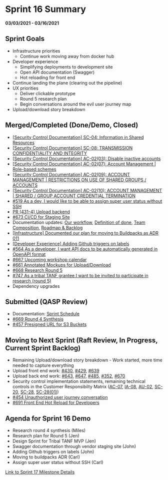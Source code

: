 # Sprint 16 Summary
**03/03/2021 - 03/16/2021**

## Sprint Goals

- Infrastructure priorities
  - Continue work moving away from docker hub
- Developer experience
  - Simplifying deployments to development site
  - Open API documentation (Swagger)
  - Hot reloading for front end
- Continue landing the plane (clearing out the pipeline)
- UX priorities
  - Deliver clickable prototype
  - Round 5 research plan
  - Begin conversations around the evil user journey map
- Upload/download story breakdown 


## Merged/Completed (Done/Demo, Closed)
- [[Security Control Documentation] SC-04: Information in Shared Resources](https://github.com/raft-tech/TANF-app/issues/586)
- [[Security Control Documentation] SC-08: TRANSMISSION CONFIDENTIALITY AND INTEGRITY](https://github.com/raft-tech/TANF-app/issues/589)
- [[Security Control Documentation] AC-02(03): Disable inactive accounts](https://github.com/raft-tech/TANF-app/issues/602)
- [[Security Control Documentation] AC-02(07): Account Management | Role-based schemes](https://github.com/raft-tech/TANF-app/issues/604)
- [[Security Control Documentation] AC-02(09): ACCOUNT MANAGEMENT | RESTRICTIONS ON USE OF SHARED GROUPS / ACCOUNTS](https://github.com/raft-tech/TANF-app/issues/657)
- [[Security Control Documentation] AC-02(10): ACCOUNT MANAGEMENT | SHARED / GROUP ACCOUNT CREDENTIAL TERMINATION](https://github.com/raft-tech/TANF-app/issues/658)
- [#519 As a dev, I would like to be able to assign super user status without SSH](https://github.com/raft-tech/TANF-app/issues/519)
- [PR (431-4) Upload backend](https://github.com/raft-tech/TANF-app/pull/623)
- [#673 CI/CD for Staging Site](https://github.com/raft-tech/TANF-app/issues/673)
- Documentation updates: [Our workflow](https://github.com/raft-tech/TANF-app/pull/740), [Definition of done](https://github.com/raft-tech/TANF-app/pull/713), [Team Composition](https://github.com/raft-tech/TANF-app/pull/715), [Roadmap & Backlog](https://github.com/raft-tech/TANF-app/pull/758)
- [[Infrastructure] Documented our plan for moving to Buildpacks as ADR 011](https://github.com/raft-tech/TANF-app/pull/718)
- [[Developer Experience] Adding Github triggers on labels](https://github.com/raft-tech/TANF-app/pull/742)
- [#564 As a developer, I want API docs to be automatically generated in OpenAPI format](https://github.com/raft-tech/TANF-app/issues/564)
- [#667 Upcoming workshop calendar](https://github.com/raft-tech/TANF-app/issues/667)
- [#661 Annotated Mockups for Upload/Download](https://github.com/raft-tech/TANF-app/issues/661)
- [#668 Research Round 5](https://github.com/raft-tech/TANF-app/issues/668)
- [#747 As a tribal TANF grantee I want to be invited to participate in research (round 5)](https://github.com/raft-tech/TANF-app/issues/747)
- Dependency upgrades

## Submitted (QASP Review)
- Documentation: [Sprint Schedule](https://github.com/raft-tech/TANF-app/pull/746) 
- [#669 Round 4 Synthesis](https://github.com/raft-tech/TANF-app/issues/669)
- [#457 Presigned URL for S3 Buckets](https://github.com/raft-tech/TANF-app/issues/457)


## Moving to Next Sprint (Raft Review, In Progress, Current Sprint Backlog)
- Remaining Upload/download story breakdown - Work started, more time needed to capture everything
- Upload front end work: [#430](https://github.com/raft-tech/TANF-app/issues/430), [#429](https://github.com/raft-tech/TANF-app/issues/429), [#639](https://github.com/raft-tech/TANF-app/issues/639)
- Upload back end work: [#643](https://github.com/raft-tech/TANF-app/issues/643), [#647](https://github.com/raft-tech/TANF-app/issues/647), [#485](https://github.com/raft-tech/TANF-app/issues/485), [#352](https://github.com/raft-tech/TANF-app/issues/352), [#670](https://github.com/raft-tech/TANF-app/issues/670)
- Security control implementation statements, remaining technical controls in the Customer Responsibilty Matrix ([AC-07](https://github.com/raft-tech/TANF-app/issues/656), [IA-08](https://github.com/raft-tech/TANF-app/issues/712), [AU-02](https://github.com/raft-tech/TANF-app/issues/632), [SC-20](https://github.com/raft-tech/TANF-app/issues/708), [SC-28](https://github.com/raft-tech/TANF-app/issues/709), [SC-28(01)](https://github.com/raft-tech/TANF-app/issues/710))
- [#454 Unauthorized user journey conversation](https://github.com/raft-tech/TANF-app/issues/454)
- [#691 Front End Hot Reload for Developers](https://github.com/raft-tech/TANF-app/issues/691)



## Agenda for Sprint 16 Demo 
- Research round 4 synthesis (Miles)
- Research plan for Round 5 (Jen)
- Design Sprint for Tribal TANF MVP (Jen)
- Swagger documentation through vendor staging site (John)
- Adding Github triggers on labels (John)
- Moving to buildpacks ADR (Carl)
- Assign super user status without SSH (Carl)


[Link to Sprint 17 Milestone Details](https://github.com/raft-tech/TANF-app/milestone/20)
